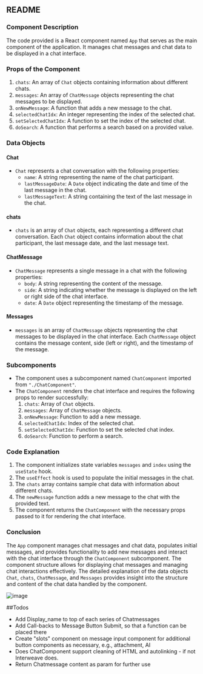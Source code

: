 ## README

### Component Description
The code provided is a React component named `App` that serves as the main component of the application. It manages chat messages and chat data to be displayed in a chat interface.

### Props of the Component
1. `chats`: An array of `Chat` objects containing information about different chats.
2. `messages`: An array of `ChatMessage` objects representing the chat messages to be displayed.
3. `onNewMessage`: A function that adds a new message to the chat.
4. `selectedChatIdx`: An integer representing the index of the selected chat.
5. `setSelectedChatIdx`: A function to set the index of the selected chat.
6. `doSearch`: A function that performs a search based on a provided value.

### Data Objects
#### Chat
- `Chat` represents a chat conversation with the following properties:
  - `name`: A string representing the name of the chat participant.
  - `lastMessageDate`: A `Date` object indicating the date and time of the last message in the chat.
  - `lastMessageText`: A string containing the text of the last message in the chat.

#### chats
- `chats` is an array of `Chat` objects, each representing a different chat conversation. Each `Chat` object contains information about the chat participant, the last message date, and the last message text.

#### ChatMessage
- `ChatMessage` represents a single message in a chat with the following properties:
  - `body`: A string representing the content of the message.
  - `side`: A string indicating whether the message is displayed on the left or right side of the chat interface.
  - `date`: A `Date` object representing the timestamp of the message.

#### Messages
- `messages` is an array of `ChatMessage` objects representing the chat messages to be displayed in the chat interface. Each `ChatMessage` object contains the message content, side (left or right), and the timestamp of the message.

### Subcomponents
- The component uses a subcomponent named `ChatComponent` imported from `"./ChatComponent"`.
- The `ChatComponent` renders the chat interface and requires the following props to render successfully:
  1. `chats`: Array of `Chat` objects.
  2. `messages`: Array of `ChatMessage` objects.
  3. `onNewMessage`: Function to add a new message.
  4. `selectedChatIdx`: Index of the selected chat.
  5. `setSelectedChatIdx`: Function to set the selected chat index.
  6. `doSearch`: Function to perform a search.

### Code Explanation
1. The component initializes state variables `messages` and `index` using the `useState` hook.
2. The `useEffect` hook is used to populate the initial messages in the chat.
3. The `chats` array contains sample chat data with information about different chats.
4. The `newMessage` function adds a new message to the chat with the provided text.
5. The component returns the `ChatComponent` with the necessary props passed to it for rendering the chat interface.

### Conclusion
The `App` component manages chat messages and chat data, populates initial messages, and provides functionality to add new messages and interact with the chat interface through the `ChatComponent` subcomponent. The component structure allows for displaying chat messages and managing chat interactions effectively. The detailed explanation of the data objects `Chat`, `chats`, `ChatMessage`, and `Messages` provides insight into the structure and content of the chat data handled by the component.

![image](https://github.com/LaymanTeam/yspreen-super-simple-chat/assets/129208121/d068d048-1284-45c1-a7e9-39f350587ede)

##Todos 
- Add Display_name to top of each series of Chatmessages
- Add Call-backs to Message Button Submit, so that a function can be placed there
- Create "slots" component on message input component for additional button components as necessary, e.g., attachment, AI
- Does ChatComponent support cleaning of HTML and autolinking - if not Interweave does.
- Return Chatmessage content as param for further use
